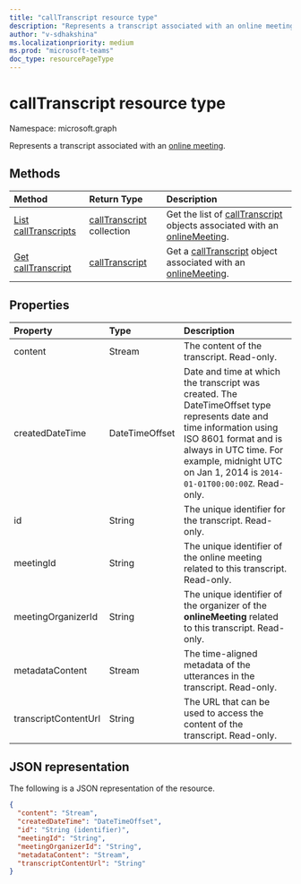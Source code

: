 ```yaml
---
title: "callTranscript resource type"
description: "Represents a transcript associated with an online meeting."
author: "v-sdhakshina"
ms.localizationpriority: medium
ms.prod: "microsoft-teams"
doc_type: resourcePageType
---
```


# callTranscript resource type

Namespace: microsoft.graph

Represents a transcript associated with an [online meeting](onlinemeeting.md).

## Methods

|  Method       |  Return Type  | Description|
|:---------------|:--------|:----------|
|[List callTranscripts](../api/onlinemeeting-list-transcripts.md) | [callTranscript](calltranscript.md) collection | Get the list of [callTranscript](../resources/calltranscript.md) objects associated with an [onlineMeeting](../resources/onlinemeeting.md).| 
|[Get callTranscript](../api/calltranscript-get.md) | [callTranscript](calltranscript.md) | Get a [callTranscript](../resources/calltranscript.md) object associated with an [onlineMeeting](../resources/onlinemeeting.md).|

## Properties

| Property   | Type |Description|
|:---------------|:--------|:----------|
| content| Stream| The content of the transcript. Read-only.|
| createdDateTime| DateTimeOffset|  Date and time at which the transcript was created. The DateTimeOffset type represents date and time information using ISO 8601 format and is always in UTC time. For example, midnight UTC on Jan 1, 2014 is `2014-01-01T00:00:00Z`. Read-only.|
| id| String| The unique identifier for the transcript. Read-only.|
| meetingId | String | The unique identifier of the online meeting related to this transcript. Read-only.|
| meetingOrganizerId| String| The unique identifier of the organizer of the **onlineMeeting** related to this transcript. Read-only.|
| metadataContent| Stream| The time-aligned metadata of the utterances in the transcript. Read-only.|
| transcriptContentUrl| String| The URL that can be used to access the content of the transcript. Read-only.|

## JSON representation

The following is a JSON representation of the resource.

<!-- {
  "blockType": "resource",
  "keyProperty": "id",
  "@odata.type": "microsoft.graph.callTranscript"
}-->

```json
{
  "content": "Stream",
  "createdDateTime": "DateTimeOffset",  
  "id": "String (identifier)",
  "meetingId": "String",
  "meetingOrganizerId": "String",
  "metadataContent": "Stream",
  "transcriptContentUrl": "String"
}
```

